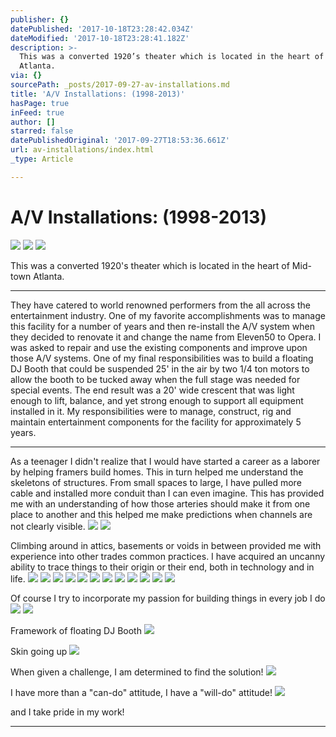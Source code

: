 ```yaml
---
publisher: {}
datePublished: '2017-10-18T23:28:42.034Z'
dateModified: '2017-10-18T23:28:41.182Z'
description: >-
  This was a converted 1920’s theater which is located in the heart of Mid-town
  Atlanta. 
via: {}
sourcePath: _posts/2017-09-27-av-installations.md
title: 'A/V Installations: (1998-2013)'
hasPage: true
inFeed: true
author: []
starred: false
datePublishedOriginal: '2017-09-27T18:53:36.661Z'
url: av-installations/index.html
_type: Article

---
```

# A/V Installations: (1998-2013)
![](https://the-grid-user-content.s3-us-west-2.amazonaws.com/431233e4-b070-4cc1-a0e8-392b458066ea.jpg)
![](https://the-grid-user-content.s3-us-west-2.amazonaws.com/080fe441-b875-433b-a175-8a775da66542.jpg)
![](https://the-grid-user-content.s3-us-west-2.amazonaws.com/f64a2dba-46e8-4cce-bbac-b1859eae4213.jpg)

This was a converted 1920's theater which is located in the heart of Mid-town Atlanta. 

---

They have catered to world renowned performers from the all across the entertainment industry. One of my favorite accomplishments was to manage this facility for a number of years and then re-install the A/V system when they decided to renovate it and change the name from Eleven50 to Opera. I was asked to repair and use the existing components and improve upon those A/V systems. One of my final responsibilities was to build a floating DJ Booth that could be suspended 25' in the air by two 1/4 ton motors to allow the booth to be tucked away when the full stage was needed for special events. The end result was a 20' wide crescent that was light enough to lift, balance, and yet strong enough to support all equipment installed in it. My responsibilities were to manage, construct, rig and maintain entertainment components for the facility for approximately 5 years.

---

As a teenager I didn't realize that I would have started a career as a laborer by helping framers build homes. This in turn helped me understand the skeletons of structures. From small spaces to large, I have pulled more cable and installed more conduit than I can even imagine. This has provided me with an understanding of how those arteries should make it from one place to another and this helped me make predictions when channels are not clearly visible.
![](https://the-grid-user-content.s3-us-west-2.amazonaws.com/be14a74c-0373-4d97-83bf-4aa19eebb66c.jpg)
![](https://the-grid-user-content.s3-us-west-2.amazonaws.com/d5e0381d-32b8-4cda-99a3-5f2be6de87ab.jpg)

Climbing around in attics, basements or voids in between provided me with experience into other trades common practices. I have acquired an uncanny ability to trace things to their origin or their end, both in technology and in life.
![](https://the-grid-user-content.s3-us-west-2.amazonaws.com/1ce93a33-64f0-45b3-b431-bb0db6da3fe1.jpg)
![](https://the-grid-user-content.s3-us-west-2.amazonaws.com/f7b04b20-4290-437e-86d0-adf2d3c1dc68.jpg)
![](https://the-grid-user-content.s3-us-west-2.amazonaws.com/4d663576-dc77-4715-864c-5b66c5ff5ef8.jpg)
![](https://the-grid-user-content.s3-us-west-2.amazonaws.com/487550f3-6792-40ce-8099-966cd4788278.jpg)
![](https://the-grid-user-content.s3-us-west-2.amazonaws.com/0eb153b7-475a-40fd-8db2-2cd333a94d6d.jpg)
![](https://the-grid-user-content.s3-us-west-2.amazonaws.com/b01bdaa1-3896-4ed3-8eb5-65e4e67a18f2.jpg)
![](https://the-grid-user-content.s3-us-west-2.amazonaws.com/54987da2-1413-4673-b47a-d6c5f8ff6700.jpg)
![](https://the-grid-user-content.s3-us-west-2.amazonaws.com/56927840-08ac-435f-8145-c858c7c1ca11.jpg)
![](https://the-grid-user-content.s3-us-west-2.amazonaws.com/42a0a846-a99e-4873-87f3-bc160c78f53b.jpg)
![](https://the-grid-user-content.s3-us-west-2.amazonaws.com/95537fb9-5379-41a5-a520-2402898a91f0.jpg)
![](https://the-grid-user-content.s3-us-west-2.amazonaws.com/6b29ecc0-e216-45a5-9c3d-8e03f4db14b4.jpg)
![](https://s3-us-west-2.amazonaws.com/the-grid-img/p/0058b398bc3332629c87a70baae129280aa2162c.jpg)

Of course I try to incorporate my passion for building things in every job I do
![](https://the-grid-user-content.s3-us-west-2.amazonaws.com/2ca10de8-2761-46c1-9c5a-f129f53c7ae4.jpg)
![](https://the-grid-user-content.s3-us-west-2.amazonaws.com/1d1c09b5-7977-46ca-89fb-3d9c8d5d942f.jpg)

Framework of floating DJ Booth
![](https://the-grid-user-content.s3-us-west-2.amazonaws.com/1c5e185a-7fc4-4dd9-ac5e-9cbf15f3344c.jpg)

Skin going up
![](https://the-grid-user-content.s3-us-west-2.amazonaws.com/a5b43b78-0336-44b5-a81f-d3afc4c9995a.jpg)

When given a challenge, I am determined to find the solution!
![](https://the-grid-user-content.s3-us-west-2.amazonaws.com/6aa1298a-5e52-49bc-8c66-3ffc30772298.jpg)

I have more than a "can-do" attitude, I have a "will-do" attitude!
![](https://the-grid-user-content.s3-us-west-2.amazonaws.com/7c21ebc6-088f-46ed-bb4b-fdd38d553f99.jpg)

and I take pride in my work!

---